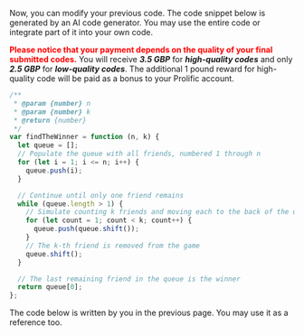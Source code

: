 Now, you can modify your previous code.  The code snippet below is generated by an AI code generator. You may use the entire code or integrate part of it into your own code. 



<span style="color: red;">**Please notice that your payment depends on the quality of your final submitted codes.**</span> You will receive ***3.5 GBP*** for ***high-quality codes*** and only ***2.5 GBP*** for ***low-quality codes***. The additional 1 pound reward for high-quality code will be paid as a bonus to your Prolific account.  

```javascript
/**
 * @param {number} n
 * @param {number} k
 * @return {number}
 */
var findTheWinner = function (n, k) {
  let queue = [];
  // Populate the queue with all friends, numbered 1 through n
  for (let i = 1; i <= n; i++) {
    queue.push(i);
  }

  // Continue until only one friend remains
  while (queue.length > 1) {
    // Simulate counting k friends and moving each to the back of the queue
    for (let count = 1; count < k; count++) {
      queue.push(queue.shift());
    }
    // The k-th friend is removed from the game
    queue.shift();
  }

  // The last remaining friend in the queue is the winner
  return queue[0];
};
```

The code below is written by you in the previous page. You may use it as a reference too. 